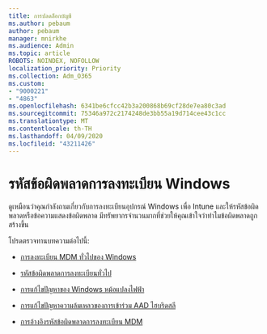 ```yaml
---
title: การปลดล็อกบัญชี
ms.author: pebaum
author: pebaum
manager: mnirkhe
ms.audience: Admin
ms.topic: article
ROBOTS: NOINDEX, NOFOLLOW
localization_priority: Priority
ms.collection: Adm_O365
ms.custom:
- "9000221"
- "4863"
ms.openlocfilehash: 6341be6cfcc42b3a200868b69cf28de7ea80c3ad
ms.sourcegitcommit: 75346a972c2174248de3bb55a19d714cee43c1cc
ms.translationtype: MT
ms.contentlocale: th-TH
ms.lasthandoff: 04/09/2020
ms.locfileid: "43211426"
---
```

# <a name="windows-enrolment-error-codes"></a>รหัสข้อผิดพลาดการลงทะเบียน Windows

ดูเหมือนว่าคุณกําลังถามเกี่ยวกับการลงทะเบียนอุปกรณ์ Windows เพื่อ Intune และให้รหัสข้อผิดพลาดหรือข้อความแสดงข้อผิดพลาด มีทรัพยากรจํานวนมากที่ช่วยให้คุณเข้าใจว่าทําไมข้อผิดพลาดถูกสร้างขึ้น
 
โปรดตรวจทานบทความต่อไปนี้:

- [การลงทะเบียน MDM ทั่วไปของ Windows](https://docs.microsoft.com/mem/intune/enrollment/troubleshoot-windows-enrollment-errors)

- [รหัสข้อผิดพลาดการลงทะเบียนทั่วไป](https://docs.microsoft.com/mem/intune/enrollment/troubleshoot-device-enrollment-in-intune#general-enrollment-error-codes)

- [การแก้ไขปัญหาของ Windows หม้อแปลงไฟฟ้า](https://docs.microsoft.com/windows/deployment/windows-autopilot/troubleshooting)

- [การแก้ไขปัญหาความล้มเหลวของการเข้าร่วม AAD ไฮบริดสลี](https://docs.microsoft.com/azure/active-directory/devices/troubleshoot-hybrid-join-windows-current)

- [การอ้างอิงรหัสข้อผิดพลาดการลงทะเบียน MDM](https://docs.microsoft.com/windows/win32/mdmreg/mdm-registration-constants)
